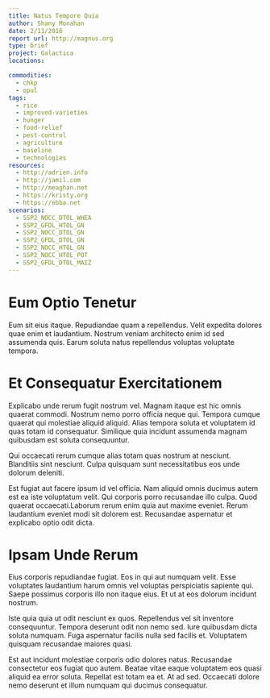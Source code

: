 ```yaml
---
title: Natus Tempore Quia
author: Shany Monahan
date: 2/11/2016
report url: http://magnus.org
type: brief
project: Galactica
locations:

commodities:
  - chkp
  - opul
tags:
  - rice
  - improved-varieties
  - hunger
  - food-relief
  - pest-control
  - agriculture
  - baseline
  - technologies
resources:
  - http://adrien.info
  - http://jamil.com
  - http://meaghan.net
  - https://kristy.org
  - https://ebba.net
scenarios:
  - SSP2_NOCC_DTOL_WHEA
  - SSP2_GFDL_HTOL_GN
  - SSP2_NOCC_DTOL_GN
  - SSP2_GFDL_DTOL_GN
  - SSP2_NOCC_HTOL_GN
  - SSP2_NOCC_HTOL_POT
  - SSP2_GFDL_DTOL_MAIZ
---
```

# Eum Optio Tenetur
Eum sit eius itaque. Repudiandae quam a repellendus. Velit expedita dolores quae enim et laudantium. Nostrum veniam architecto enim id sed assumenda quis. Earum soluta natus repellendus voluptas voluptate tempora.

# Et Consequatur Exercitationem
Explicabo unde rerum fugit nostrum vel. Magnam itaque est hic omnis quaerat commodi. Nostrum nemo porro officia neque qui. Tempora cumque quaerat qui molestiae aliquid aliquid. Alias tempora soluta et voluptatem id quas totam id consequatur. Similique quia incidunt assumenda magnam quibusdam est soluta consequuntur.
 Qui occaecati rerum cumque alias totam quas nostrum at nesciunt. Blanditiis sint nesciunt. Culpa quisquam sunt necessitatibus eos unde dolorum deleniti.
 Est fugiat aut facere ipsum id vel officia. Nam aliquid omnis ducimus autem est ea iste voluptatum velit. Qui corporis porro recusandae illo culpa. Quod quaerat occaecati.Laborum rerum enim quia aut maxime eveniet. Rerum laudantium eveniet modi sit dolorem est. Recusandae aspernatur et explicabo optio odit dicta.

# Ipsam Unde Rerum
Eius corporis repudiandae fugiat. Eos in qui aut numquam velit. Esse voluptates laudantium harum omnis vel voluptas perspiciatis sapiente qui. Saepe possimus corporis illo non itaque eius. Et ut at eos dolorum incidunt nostrum.
 Iste quia quia ut odit nesciunt ex quos. Repellendus vel sit inventore consequuntur. Tempora deserunt odit non nemo sed. Iure quibusdam dicta soluta numquam. Fuga aspernatur facilis nulla sed facilis et. Voluptatem quisquam recusandae maiores quasi.
 Est aut incidunt molestiae corporis odio dolores natus. Recusandae consectetur eos fugiat quo autem. Beatae vitae eaque voluptatem eos quasi aliquid ea error soluta. Repellat est totam ea et. At ad sed. Occaecati dolore nemo deserunt et illum numquam qui ducimus consequatur.
